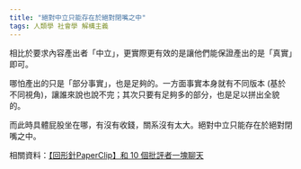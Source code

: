 ```yaml
---
title: "絕對中立只能存在於絕對閉嘴之中"
tags: 人類學 社會學 解構主義
---
```


相比於要求內容產出者「中立」，更實際更有效的是讓他們能保證產出的是「真實」即可。

哪怕產出的只是「部分事實」，也是足夠的。一方面事實本身就有不同版本 (基於不同視角)，讓誰來說也說不完；其次只要有足夠多的部分，也是足以拼出全貌的。

而此時具體屁股坐在哪，有沒有收錢，關系沒有太大。絕對中立只能存在於絕對閉嘴之中。



相關資料：[【回形針PaperClip】和 10 個批評者一塊聊天](https://www.bilibili.com/video/BV11i4y177nd)

